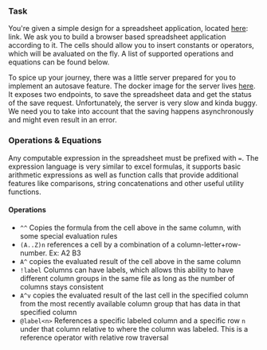 ### Task

You're given a simple design for a spreadsheet application, located [here](): link. We ask you to build a browser based spreadsheet application according to it.
The cells should allow you to insert constants or operators, which will be avaluated on the fly.
A list of supported operations and equations can be found below.

To spice up your journey, there was a little server prepared for you to implement an autosave feature.
The docker image for the server lives [here](https://hub.docker.com/r/stakingrewards/engineering-frontend-challenge).
It exposes two endpoints, to save the spreadsheet data and get the status of the save request. Unfortunately, the server is very slow and kinda buggy.
We need you to take into account that the saving happens asynchronously and might even result in an error.

### Operations & Equations

Any computable expression in the spreadsheet must be prefixed with `=`. The expression
language is very similar to excel formulas, it supports basic arithmetic expressions
as well as function calls that provide additional features like comparisons,
string concatenations and other useful utility functions.

#### Operations

- `^^` Copies the formula from the cell above in the same column, with some special evaluation rules
- `(A..Z)n` references a cell by a combination of a column-letter+row-number. Ex: A2 B3
- `A^` copies the evaluated result of the cell above in the same column
- `!label` Columns can have labels, which allows this ability to have different column groups in the same file as long as the number of columns stays consistent
- `A^v` copies the evaluated result of the last cell in the specified column from the most recently available column group that has data in that specified column
- `@label<n>` References a specific labeled column and a specific row `n` under that column relative to where the column was labeled. This is a reference operator with relative row traversal
